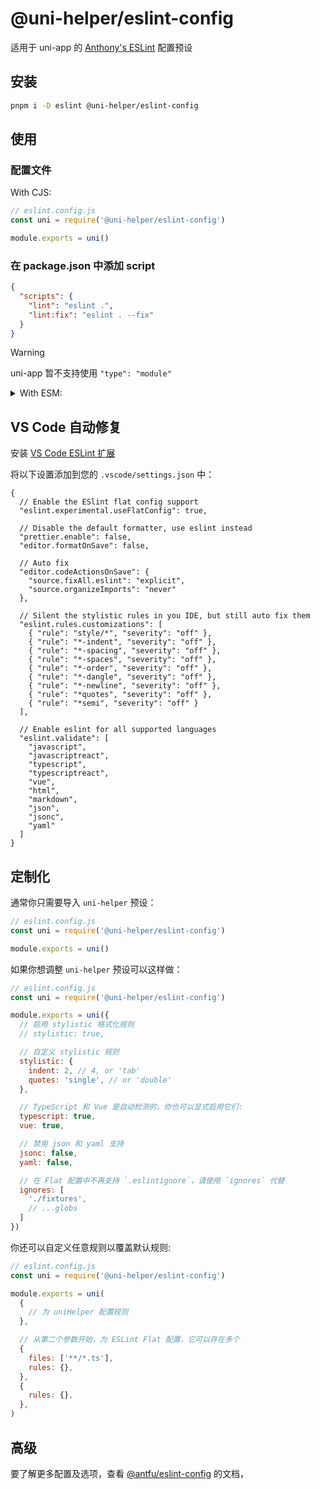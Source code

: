 # @uni-helper/eslint-config

适用于 uni-app 的 [Anthony's ESLint](https://github.com/antfu/eslint-config) 配置预设

## 安装

```bash
pnpm i -D eslint @uni-helper/eslint-config
```

## 使用

### 配置文件

With CJS:
```js
// eslint.config.js
const uni = require('@uni-helper/eslint-config')

module.exports = uni()
```

### 在 package.json 中添加 script

```json
{
  "scripts": {
    "lint": "eslint .",
    "lint:fix": "eslint . --fix"
  }
}
```

> [!WARNING]
> uni-app 暂不支持使用 `"type": "module"`

<details>
<summary>With ESM:</summary>

**在 `package.json` 中设置 `"type": "module"` ：**

```json
{
  "type": "module"
}
```

设置以下 `eslint.config.js`

```js
import uni from '@uni-helper/eslint-config'

export default uni()
```
</details>

## VS Code 自动修复

安装 [VS Code ESLint 扩展](https://marketplace.visualstudio.com/items?itemName=dbaeumer.vscode-eslint)

将以下设置添加到您的 `.vscode/settings.json` 中：

```jsonc
{
  // Enable the ESlint flat config support
  "eslint.experimental.useFlatConfig": true,

  // Disable the default formatter, use eslint instead
  "prettier.enable": false,
  "editor.formatOnSave": false,

  // Auto fix
  "editor.codeActionsOnSave": {
    "source.fixAll.eslint": "explicit",
    "source.organizeImports": "never"
  },

  // Silent the stylistic rules in you IDE, but still auto fix them
  "eslint.rules.customizations": [
    { "rule": "style/*", "severity": "off" },
    { "rule": "*-indent", "severity": "off" },
    { "rule": "*-spacing", "severity": "off" },
    { "rule": "*-spaces", "severity": "off" },
    { "rule": "*-order", "severity": "off" },
    { "rule": "*-dangle", "severity": "off" },
    { "rule": "*-newline", "severity": "off" },
    { "rule": "*quotes", "severity": "off" },
    { "rule": "*semi", "severity": "off" }
  ],

  // Enable eslint for all supported languages
  "eslint.validate": [
    "javascript",
    "javascriptreact",
    "typescript",
    "typescriptreact",
    "vue",
    "html",
    "markdown",
    "json",
    "jsonc",
    "yaml"
  ]
}
```

## 定制化

通常你只需要导入 `uni-helper` 预设：

```js
// eslint.config.js
const uni = require('@uni-helper/eslint-config')

module.exports = uni()
```

如果你想调整 `uni-helper` 预设可以这样做：

```js
// eslint.config.js
const uni = require('@uni-helper/eslint-config')

module.exports = uni({
  // 启用 stylistic 格式化规则
  // stylistic: true,

  // 自定义 stylistic 规则
  stylistic: {
    indent: 2, // 4, or 'tab'
    quotes: 'single', // or 'double'
  },

  // TypeScript 和 Vue 是自动检测的，你也可以显式启用它们:
  typescript: true,
  vue: true,

  // 禁用 json 和 yaml 支持
  jsonc: false,
  yaml: false,

  // 在 Flat 配置中不再支持 `.eslintignore`，请使用 `ignores` 代替
  ignores: [
    './fixtures',
    // ...globs
  ]
})
```

你还可以自定义任意规则以覆盖默认规则:

```js
// eslint.config.js
const uni = require('@uni-helper/eslint-config')

module.exports = uni(
  {
    // 为 uniHelper 配置规则
  },

  // 从第二个参数开始，为 ESLint Flat 配置，它可以存在多个
  {
    files: ['**/*.ts'],
    rules: {},
  },
  {
    rules: {},
  },
)
```

## 高级

要了解更多配置及选项，查看 [@antfu/eslint-config](https://github.com/antfu/eslint-config) 的文档，
